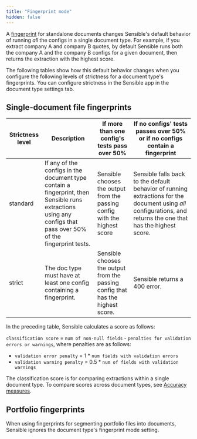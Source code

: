 ```yaml
---
title: "Fingerprint mode"
hidden: false
---
```


A [fingerprint](doc:fingerprint) for standalone documents changes Sensible's default behavior of running *all* the configs in a single document type. For example, if you extract company A and company B quotes, by default Sensible runs both the company A and the company B configs for a given document, then returns the extraction with the highest score. 

The following tables show how this default behavior changes when you configure the following levels of strictness for a document type's fingerprints. You can configure strictness in the Sensible app in the document type settings tab.

## Single-document file fingerprints

| Strictness level | Description                                                  | If more than one config's tests pass over 50%                | If no configs' tests passes over 50% or if no configs contain a fingerprint |
| ---------------- | ------------------------------------------------------------ | ------------------------------------------------------------ | ------------------------------------------------------------ |
| standard         | If any of the configs in the document type contain a fingerprint, then Sensible runs extractions using any configs that pass over 50% of the fingerprint tests. | Sensible chooses the output from the passing config with the highest score | Sensible falls back to the default behavior of running extractions for the document using *all* configurations, and returns the one that has the highest score. |
| strict           | The doc type must have at least one config containing a fingerprint. | Sensible chooses the output from the passing config that has the highest score. | Sensible returns a 400 error.                                |

In the preceding table, Sensible calculates a score as follows:

`classification score` = `num of non-null fields` - `penalties for validation errors or warnings`, where penalties are as follows:

- `validation error penalty` = 1 * `num fields with validation errors`
- `validation warning penalty` = 0.5 * `num of fields with validation warnings`

The classification score is for comparing extractions within a single document type. To compare scores across document types, see [Accuracy measures](doc:accuracy-measures).

## Portfolio fingerprints

When using fingerprints for segmenting portfolio files into documents, Sensible ignores the document type's fingerprint mode setting. 

